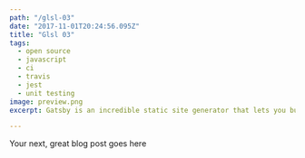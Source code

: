 ```yaml
---
path: "/glsl-03"
date: "2017-11-01T20:24:56.095Z"
title: "Glsl 03"
tags:
  - open source
  - javascript
  - ci
  - travis
  - jest
  - unit testing
image: preview.png
excerpt: Gatsby is an incredible static site generator that lets you build a static site that still has all the benefits expected from a modern web application. In this tutorial, we'll create a static blog, and get an in-depth look at Gatsby and its feature-set.

---
```


Your next, great blog post goes here
